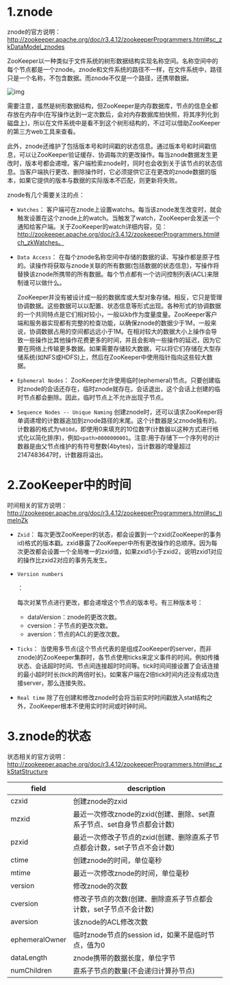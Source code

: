 # 1.znode

znode的官方说明：http://zookeeper.apache.org/doc/r3.4.12/zookeeperProgrammers.html#sc_zkDataModel_znodes

ZooKeeper以一种类似于文件系统的树形数据结构实现名称空间。名称空间中的每个节点都是一个znode。znode和文件系统的路径不一样，在文件系统中，路径只是一个名称，不包含数据。而znode不仅是一个路径，还携带数据。

![img](https://images2018.cnblogs.com/blog/733013/201806/733013-20180627120322365-702119801.png)

需要注意，虽然是树形数据结构，但ZooKeeper是内存数据库，节点的信息全都存放在内存中(在写操作达到一定次数后，会对内存数据库拍快照，将其序列化到磁盘上)，所以在文件系统中是看不到这个树形结构的，不过可以借助ZooKeeper的第三方web工具来查看。

此外，znode还维护了包括版本号和时间戳的状态信息。通过版本号和时间戳信息，可以让ZooKeeper验证缓存、协调每次的更改操作。每当znode数据发生更改时，版本号都会递增。客户端检索znode时，同时也会收到关于该节点的状态信息。当客户端执行更改、删除操作时，它必须提供它正在更改的znode数据的版本，如果它提供的版本与数据的实际版本不匹配，则更新将失败。

znode有几个需要关注的点：

- `Watches`：
  客户端可在znode上设置watchs。每当该znode发生改变时，就会触发设置在这个znode上的watch。当触发了watch，ZooKeeper会发送一个通知给客户端。关于ZooKeeper的watch详细内容，见：http://zookeeper.apache.org/doc/r3.4.12/zookeeperProgrammers.html#ch_zkWatches。

- `Data Access`：
  在每个znode名称空间中存储的数据的读、写操作都是原子性的。读操作将获取与znode关联的所有数据(包括数据的状态信息)，写操作将替换该znode所携带的所有数据。每个节点都有一个访问控制列表(ACL)来限制谁可以做什么。

  ZooKeeper并没有被设计成一般的数据库或大型对象存储。相反，它只是管理协调数据。这些数据可以以配置、状态信息等形式出现。各种形式的协调数据的一个共同特点是它们相对较小，一般以kb作为度量度量。ZooKeeper客户端和服务器实现都有完整的检查功能，以确保znode的数据少于1M，一般来说，协调数据占用的空间都远远小于1M。在相对较大的数据大小上操作会导致一些操作比其他操作花费更多的时间，并且会影响一些操作的延迟，因为它要在网络上传输更多数据。如果需要存储较大数据，可以将它们存储在大型存储系统(如NFS或HDFS)上，然后在ZooKeeper中使用指针指向这些较大数据。

- `Ephemeral Nodes`：
  ZooKeeper允许使用临时(ephemeral)节点。只要创建临时znode的会话还存在，临时znode就存在。会话退出，这个会话上创建的临时节点都会删除。因此，临时节点上不允许出现子节点。

- `Sequence Nodes -- Unique Naming`
  创建znode时，还可以请求ZooKeeper将单调递增的计数器追加到znode路径的末尾。这个计数器是父znode独有的。计数器的格式为`%010d`，即使用0来填充的10位数字(计数器以这种方式进行格式化以简化排序)，例如`<path>0000000001`。注意:用于存储下一个序列号的计数器是由父节点维护的有符号整数(4bytes)，当计数器的增量超过2147483647时，计数器将溢出。



# 2.ZooKeeper中的时间

时间相关的官方说明：http://zookeeper.apache.org/doc/r3.4.12/zookeeperProgrammers.html#sc_timeInZk

- `Zxid`：
  每次更改ZooKeeper的状态，都会设置到一个zxid(ZooKeeper的事务id)格式的版本戳。zxid暴露了ZooKeeper中所有更改操作的总顺序。因为每次更改都会设置一个全局唯一的zxid值，如果zxid1小于zxid2，说明zxid1对应的操作比zxid2对应的事务先发生。

- ```
  Version numbers
  ```

  ：

  每次对某节点进行更改，都会递增这个节点的版本号。有三种版本号：

  - dataVersion：znode的更改次数。
  - cversion：子节点的更改次数。
  - aversion：节点的ACL的更改次数。

- `Ticks`：
  当使用多节点(这个节点代表的是组成ZooKeeper的server，而非znode)的ZooKeeper集群时，各节点使用ticks来定义事件的时间。例如传播状态、会话超时时间、节点间连接超时时间等。tick时间间接设置了会话连接的最小超时时长(tick的两倍时长)。如果客户端在2倍tick时间内还没有成功连接server，那么连接失败。

- `Real time`
  除了在创建和修改znode时会将当前实时时间戳放入stat结构之外，ZooKeeper根本不使用实时时间或时钟时间。



# 3.znode的状态

状态相关的官方说明：http://zookeeper.apache.org/doc/r3.4.12/zookeeperProgrammers.html#sc_zkStatStructure

| field          | description                                                  |
| -------------- | ------------------------------------------------------------ |
| czxid          | 创建znode的zxid                                              |
| mzxid          | 最近一次修改znode的zxid(创建、删除、set直系子节点、set自身节点都会计数) |
| pzxid          | 最近一次修改子节点的zxid(创建、删除直系子节点都会计数，set子节点不会计数) |
| ctime          | 创建znode的时间，单位毫秒                                    |
| mtime          | 最近一次修改znode的时间，单位毫秒                            |
| version        | 修改znode的次数                                              |
| cversion       | 修改子节点的次数(创建、删除直系子节点都会计数，set子节点不会计数) |
| aversion       | 该znode的ACL修改次数                                         |
| ephemeralOwner | 临时znode节点的session id，如果不是临时节点，值为0           |
| dataLength     | znode携带的数据长度，单位字节                                |
| numChildren    | 直系子节点的数量(不会递归计算孙节点)                         |